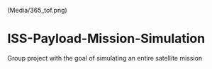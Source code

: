 (Media/365_tof.png)

# ISS-Payload-Mission-Simulation
Group project with the goal of simulating an entire satellite mission
